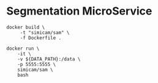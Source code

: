 # Segmentation MicroService

```
docker build \
     -t "simicam/sam" \
     -f Dockerfile .
```

```
docker run \
    -it \
    -v ${DATA_PATH}:/data \
    -p 5555:5555 \
    simicam/sam \
    bash
```